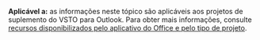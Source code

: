   **Aplicável a:** as informações neste tópico são aplicáveis aos projetos de suplemento do VSTO para Outlook. Para obter mais informações, consulte [recursos disponibilizados pelo aplicativo do Office e pelo tipo de projeto](../../vsto/features-available-by-office-application-and-project-type.md).

  
